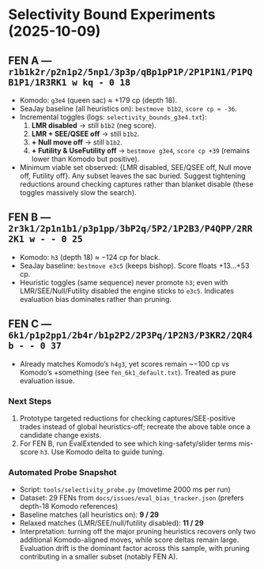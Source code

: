 # Selectivity Bound Experiments (2025-10-09)

## FEN A — `r1b1k2r/p2n1p2/5np1/3p3p/qBp1pP1P/2P1P1N1/P1PQB1P1/1R3RK1 w kq - 0 18`
- Komodo: `g3e4` (queen sac) ≈ +179 cp (depth 18).
- SeaJay baseline (all heuristics on): `bestmove b1b2`, `score cp ≈ -36`.
- Incremental toggles (logs: `selectivity_bounds_g3e4.txt`):
  1. **LMR disabled** → still `b1b2` (neg score).
  2. **LMR + SEE/QSEE off** → still `b1b2`.
  3. **+ Null move off** → still `b1b2`.
  4. **+ Futility & UseFutility off** → `bestmove g3e4`, `score cp +39` (remains lower than Komodo but positive).
- Minimum viable set observed: {LMR disabled, SEE/QSEE off, Null move off, Futility off}. Any subset leaves the sac buried. Suggest tightening reductions around checking captures rather than blanket disable (these toggles massively slow the search).

## FEN B — `2r3k1/2p1n1b1/p3p1pp/3bP2q/5P2/1P2B3/P4QPP/2RR2K1 w - - 0 25`
- Komodo: `h3` (depth 18) ≈ −124 cp for black.
- SeaJay baseline: `bestmove e3c5` (keeps bishop). Score floats +13…+53 cp.
- Heuristic toggles (same sequence) never promote `h3`; even with LMR/SEE/Null/Futility disabled the engine sticks to `e3c5`. Indicates evaluation bias dominates rather than pruning.

## FEN C — `6k1/p1p2pp1/2b4r/b1p2P2/2P3Pq/1P2N3/P3KR2/2QR4 b - - 0 37`
- Already matches Komodo’s `h4g3`, yet scores remain ~−100 cp vs Komodo’s +something (see `fen_6k1_default.txt`). Treated as pure evaluation issue.

### Next Steps
1. Prototype targeted reductions for checking captures/SEE-positive trades instead of global heuristics-off; recreate the above table once a candidate change exists.
2. For FEN B, run EvalExtended to see which king-safety/slider terms mis-score `h3`. Use Komodo delta to guide tuning.

### Automated Probe Snapshot
- Script: `tools/selectivity_probe.py` (movetime 2000 ms per run)
- Dataset: 29 FENs from `docs/issues/eval_bias_tracker.json` (prefers depth-18 Komodo references)
- Baseline matches (all heuristics on): **9 / 29**
- Relaxed matches (LMR/SEE/null/futility disabled): **11 / 29**
- Interpretation: turning off the major pruning heuristics recovers only two additional Komodo-aligned moves, while score deltas remain large. Evaluation drift is the dominant factor across this sample, with pruning contributing in a smaller subset (notably FEN A).
